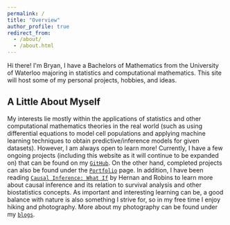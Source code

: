```yaml
---
permalink: /
title: "Overview"
author_profile: true
redirect_from: 
  - /about/
  - /about.html
---
```


Hi there! I'm Bryan, I have a Bachelors of Mathematics from the University of Waterloo majoring in statistics and computational mathematics. This site will host some of my personal projects, hobbies, and ideas.

A Little About Myself
------
My interests lie mostly within the applications of statistics and other computational mathematics theories in the real world (such as using differential equations to model cell populations and applying machine learning techniques to obtain predictive/inference models for given datasets). However, I am always open to learn more! Currently, I have a few ongoing projects (including this website as it will continue to be expanded on) that can be found on my [`GitHub`](https://github.com/bryanzang). On the other hand, completed projects can also be found under the [`Portfolio`](https://bryanzang.github.io/portfolio/) page. In addition, I have been reading [`Causal Inference: What If`](https://www.hsph.harvard.edu/miguel-hernan/%20causal-inference-book/) by Hernan and Robins to learn more about causal inference and its relation to survival analysis and other biostatistics concepts. As important and interesting learning can be, a good balance with nature is also something I strive for, so in my free time I enjoy hiking and photography. More about my photography can be found under my [`blogs`](https://bryanzang.github.io/year-archive/).

